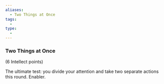```yaml
---
aliases:
  - Two Things at Once
tags:
  - 
type:
  - 
---
```

### Two Things at Once

(6 Intellect points)

The ultimate test: you divide your attention and take two separate actions this round. Enabler.